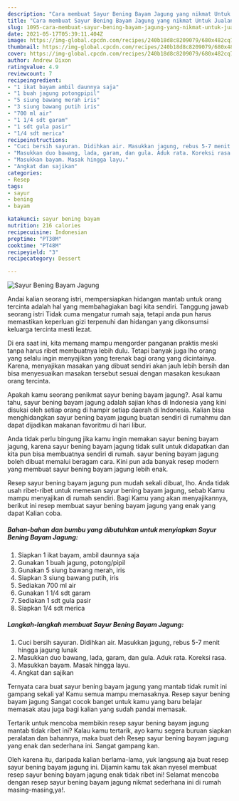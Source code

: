 ```yaml
---
description: "Cara membuat Sayur Bening Bayam Jagung yang nikmat Untuk Jualan"
title: "Cara membuat Sayur Bening Bayam Jagung yang nikmat Untuk Jualan"
slug: 1095-cara-membuat-sayur-bening-bayam-jagung-yang-nikmat-untuk-jualan
date: 2021-05-17T05:39:11.404Z
image: https://img-global.cpcdn.com/recipes/240b18d8c8209079/680x482cq70/sayur-bening-bayam-jagung-foto-resep-utama.jpg
thumbnail: https://img-global.cpcdn.com/recipes/240b18d8c8209079/680x482cq70/sayur-bening-bayam-jagung-foto-resep-utama.jpg
cover: https://img-global.cpcdn.com/recipes/240b18d8c8209079/680x482cq70/sayur-bening-bayam-jagung-foto-resep-utama.jpg
author: Andrew Dixon
ratingvalue: 4.9
reviewcount: 7
recipeingredient:
- "1 ikat bayam ambil daunnya saja"
- "1 buah jagung potongpipil"
- "5 siung bawang merah iris"
- "3 siung bawang putih iris"
- "700 ml air"
- "1 1/4 sdt garam"
- "1 sdt gula pasir"
- "1/4 sdt merica"
recipeinstructions:
- "Cuci bersih sayuran. Didihkan air. Masukkan jagung, rebus 5-7 menit hingga jagung lunak"
- "Masukkan duo bawang, lada, garam, dan gula. Aduk rata. Koreksi rasa."
- "Masukkan bayam. Masak hingga layu."
- "Angkat dan sajikan"
categories:
- Resep
tags:
- sayur
- bening
- bayam

katakunci: sayur bening bayam 
nutrition: 216 calories
recipecuisine: Indonesian
preptime: "PT30M"
cooktime: "PT48M"
recipeyield: "3"
recipecategory: Dessert

---
```



![Sayur Bening Bayam Jagung](https://img-global.cpcdn.com/recipes/240b18d8c8209079/680x482cq70/sayur-bening-bayam-jagung-foto-resep-utama.jpg)

Andai kalian seorang istri, mempersiapkan hidangan mantab untuk orang tercinta adalah hal yang membahagiakan bagi kita sendiri. Tanggung jawab seorang istri Tidak cuma mengatur rumah saja, tetapi anda pun harus memastikan keperluan gizi terpenuhi dan hidangan yang dikonsumsi keluarga tercinta mesti lezat.

Di era  saat ini, kita memang mampu mengorder panganan praktis meski tanpa harus ribet membuatnya lebih dulu. Tetapi banyak juga lho orang yang selalu ingin menyajikan yang terenak bagi orang yang dicintainya. Karena, menyajikan masakan yang dibuat sendiri akan jauh lebih bersih dan bisa menyesuaikan masakan tersebut sesuai dengan masakan kesukaan orang tercinta. 



Apakah kamu seorang penikmat sayur bening bayam jagung?. Asal kamu tahu, sayur bening bayam jagung adalah sajian khas di Indonesia yang kini disukai oleh setiap orang di hampir setiap daerah di Indonesia. Kalian bisa menghidangkan sayur bening bayam jagung buatan sendiri di rumahmu dan dapat dijadikan makanan favoritmu di hari libur.

Anda tidak perlu bingung jika kamu ingin memakan sayur bening bayam jagung, karena sayur bening bayam jagung tidak sulit untuk didapatkan dan kita pun bisa membuatnya sendiri di rumah. sayur bening bayam jagung boleh dibuat memalui beragam cara. Kini pun ada banyak resep modern yang membuat sayur bening bayam jagung lebih enak.

Resep sayur bening bayam jagung pun mudah sekali dibuat, lho. Anda tidak usah ribet-ribet untuk memesan sayur bening bayam jagung, sebab Kamu mampu menyajikan di rumah sendiri. Bagi Kamu yang akan menyajikannya, berikut ini resep membuat sayur bening bayam jagung yang enak yang dapat Kalian coba.

<!--inarticleads1-->

##### Bahan-bahan dan bumbu yang dibutuhkan untuk menyiapkan Sayur Bening Bayam Jagung:

1. Siapkan 1 ikat bayam, ambil daunnya saja
1. Gunakan 1 buah jagung, potong/pipil
1. Gunakan 5 siung bawang merah, iris
1. Siapkan 3 siung bawang putih, iris
1. Sediakan 700 ml air
1. Gunakan 1 1/4 sdt garam
1. Sediakan 1 sdt gula pasir
1. Siapkan 1/4 sdt merica




<!--inarticleads2-->

##### Langkah-langkah membuat Sayur Bening Bayam Jagung:

1. Cuci bersih sayuran. Didihkan air. Masukkan jagung, rebus 5-7 menit hingga jagung lunak
1. Masukkan duo bawang, lada, garam, dan gula. Aduk rata. Koreksi rasa.
1. Masukkan bayam. Masak hingga layu.
1. Angkat dan sajikan




Ternyata cara buat sayur bening bayam jagung yang mantab tidak rumit ini gampang sekali ya! Kamu semua mampu memasaknya. Resep sayur bening bayam jagung Sangat cocok banget untuk kamu yang baru belajar memasak atau juga bagi kalian yang sudah pandai memasak.

Tertarik untuk mencoba membikin resep sayur bening bayam jagung mantab tidak ribet ini? Kalau kamu tertarik, ayo kamu segera buruan siapkan peralatan dan bahannya, maka buat deh Resep sayur bening bayam jagung yang enak dan sederhana ini. Sangat gampang kan. 

Oleh karena itu, daripada kalian berlama-lama, yuk langsung aja buat resep sayur bening bayam jagung ini. Dijamin kamu tak akan nyesel membuat resep sayur bening bayam jagung enak tidak ribet ini! Selamat mencoba dengan resep sayur bening bayam jagung nikmat sederhana ini di rumah masing-masing,ya!.

